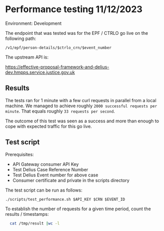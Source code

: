 # Performance testing 11/12/2023

Environment: Development

The endpoint that was tested was for the EPF / CTRLO go live on the following path:

```
/v1/epf/person-details/$ctrlo_crn/$event_number
```

The upstream API is:

https://effective-proposal-framework-and-delius-dev.hmpps.service.justice.gov.uk

## Results

The tests ran for 1 minute with a few curl requests in parallel from a local machine.
We managed to achieve roughly `2000 successful requests per minute`.
That equals roughly `33 requests per second`.

The outcome of this test was seen as a success and more than enough to cope with expected traffic for this go live.

## Test script

Prerequisites:

- API Gateway consumer API Key
- Test Delius Case Reference Number
- Test Delius Event number for above case
- Consumer certificate and private in the scripts directory

The test script can be run as follows:
```
./scripts/test_performance.sh $API_KEY $CRN $EVENT_ID
```

To establish the number of requests for a given time period, count the results / timestamps:

```bash
  cat /tmp/result |wc -l
```

